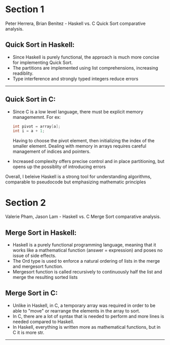 # Section 1

Peter Herrera, Brian Benitez - Haskell vs. C Quick Sort comparative analysis. 

## Quick Sort in Haskell:
* Since Haskell is purely functional, the approach is much more concise for implementing Quick Sort. 
* The partitions are implemented using list comprehensions, increasing readiblity.
* Type interference and strongly typed integers reduce errors

*** 

## Quick Sort in C: 
* Since C is a low level language, there must be explicit memory managememnt. For ex:
  ```C
  int pivot = array[a];
  int i = a + 1;
  
  ```
  Having to choose the pivot element, then initializing the index of the smaller element. Dealing with memory in arrays requires careful management of indices and pointers.
  
* Increased complexity offers precise control and in place partitioning, but opens up the possiblity of introducing errors 

Overall, I beleive Haskell is a strong tool for understanding algorithms, comparable to pseudocode but emphasizing mathematic principles

# Section 2

Valerie Pham, Jason Lam - Haskell vs. C Merge Sort comparative analysis. 

## Merge Sort in Haskell:
* Haskell is a purely functional programming language, meaning that it works like a mathematical function (answer = expression) and poses no issue of side effects.
* The Ord type is used to enforce a natural ordering of lists in the merge and mergesort function.
* Mergesort function is called recursively to continuously half the list and merge the resulting sorted lists

## Merge Sort in C:
* Unlike in Haskell, in C, a temporary array was required in order to be able to "move" or rearrange the elements in the array to sort.
* In C, there are a lot of syntax that is needed to perform and more lines is needed compared to Haskell.
* In Haskell, everything is written more as mathematical functions, but in C it is more str.

***
